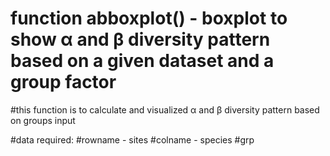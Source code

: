 # function abboxplot() -  boxplot to show α and β diversity pattern based on a given dataset and a group factor
#this function is to calculate and visualized α and β diversity pattern based on groups input

#data required:
  #rowname - sites
  #colname - species
  #grp
